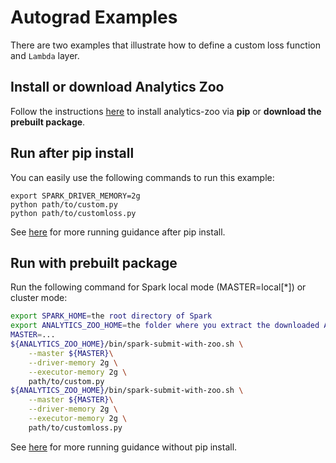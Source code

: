 # Autograd Examples
There are two examples that illustrate how to define a custom loss function and ```Lambda``` layer.

## Install or download Analytics Zoo
Follow the instructions [here](https://analytics-zoo.github.io/master/#PythonUserGuide/install/) to install analytics-zoo via __pip__ or __download the prebuilt package__.

## Run after pip install
You can easily use the following commands to run this example:
```
export SPARK_DRIVER_MEMORY=2g
python path/to/custom.py
python path/to/customloss.py
```

See [here](https://analytics-zoo.github.io/master/#PythonUserGuide/run/#run-after-pip-install) for more running guidance after pip install.

## Run with prebuilt package
Run the following command for Spark local mode (MASTER=local[*]) or cluster mode:
```bash
export SPARK_HOME=the root directory of Spark
export ANALYTICS_ZOO_HOME=the folder where you extract the downloaded Analytics Zoo zip package
MASTER=...
${ANALYTICS_ZOO_HOME}/bin/spark-submit-with-zoo.sh \
    --master ${MASTER}\
    --driver-memory 2g \
    --executor-memory 2g \
    path/to/custom.py
${ANALYTICS_ZOO_HOME}/bin/spark-submit-with-zoo.sh \
    --master ${MASTER}\
    --driver-memory 2g \
    --executor-memory 2g \
    path/to/customloss.py
```
See [here](https://analytics-zoo.github.io/master/#PythonUserGuide/run/#run-without-pip-install) for more running guidance without pip install.

